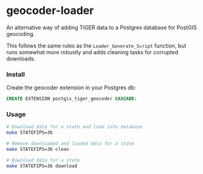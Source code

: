 # geocoder-loader

An alternative way of adding TIGER data to a Postgres database for PostGIS geocoding.

This follows the same rules as the `Loader_Generate_Script` function, but runs somewhat more robustly and adds cleaning tasks for corrupted downloads.

### Install

Create the geocoder extension in your Postgres db:
```sql
CREATE EXTENSION postgis_tiger_geocoder CASCADE:
```

### Usage

```bash
# Download data for a state and load into database
make STATEFIPS=36
```

```bash
# Remove downloaded and loaded data for a state
make STATEFIPS=36 clean
```

```bash
# Download data for a state
make STATEFIPS=36 download
```

